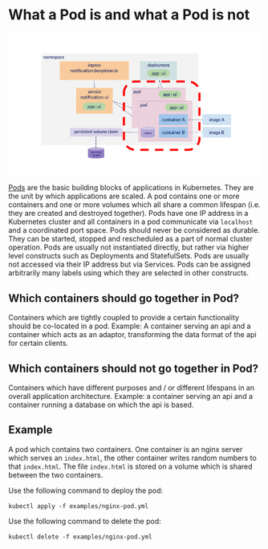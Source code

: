 # What a Pod is and what a Pod is not

![Diagram of Kubernetes resources with pods focused](img/pods.png "Pods")

[Pods](https://kubernetes.io/docs/concepts/workloads/pods) are the basic building blocks of applications in Kubernetes. They are the unit by which applications are scaled. A pod contains one or more containers and one or more volumes which all share a common lifespan (i.e. they are created and destroyed together). Pods have one IP address in a Kubernetes cluster and all containers in a pod communicate via `localhost` and a coordinated port space. Pods should never be considered as durable. They can be started, stopped and rescheduled as a part of normal cluster operation. Pods are usually not instantiated directly, but rather via higher level constructs such as Deployments and StatefulSets. Pods are usually not accessed via their IP address but via Services. Pods can be assigned arbitrarily many labels using which they are selected in other constructs.

## Which containers should go together in Pod?

Containers which are tightly coupled to provide a certain functionality should be co-located in a pod. Example: A container serving an api and a container which acts as an adaptor, transforming the data format of the api for certain clients.

## Which containers should not go together in Pod?

Containers which have different purposes and / or different lifespans in an overall application architecture. Example: a container serving an api and a container running a database on which the api is based.

## Example

A pod which contains two containers. One container is an nginx server which serves an `index.html`, the other container writes random numbers to that `index.html`. The file `index.html` is stored on a volume which is shared between the two containers.

Use the following command to deploy the pod:

```
kubectl apply -f examples/nginx-pod.yml
```

Use the following command to delete the pod:

```
kubectl delete -f examples/nginx-pod.yml
```
